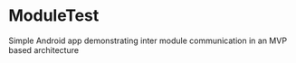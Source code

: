 # ModuleTest
Simple Android app demonstrating inter module communication in an MVP based architecture
